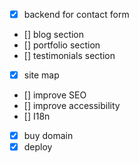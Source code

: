 - [x] backend for contact form
- [] blog section
- [] portfolio section
- [] testimonials section
- [x] site map
- [] improve SEO
- [] improve accessibility
- [] I18n
- [x] buy domain
- [x] deploy
